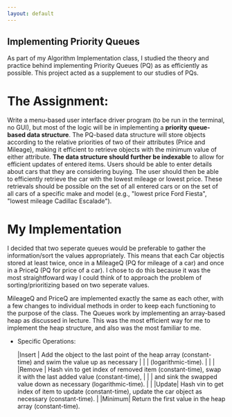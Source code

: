 ```yaml
---
layout: default
---
```


## Implementing Priority Queues
As part of my Algorithm Implementation class, I studied the theory and practice behind implementing Priority Queues (PQ) as
as efficiently as possible.  This project acted as a supplement to our studies of PQs.  


# The Assignment:
Write a menu-based user interface driver program (to be run in the terminal, no GUI), but most of the logic will be 
in implementing a **priority queue-based data structure**. The PQ-based data structure will store objects according
to the relative priorities of two of their attributes (Price and Mileage), making it efficient to retrieve objects with the 
minimum value of either attribute. **The data structure should further be indexable** to allow for efficient updates of entered 
items. Users should be able to enter details about cars that they are considering buying. The user should then be 
able to efficiently retrieve the car with the lowest mileage or lowest price. These retrievals should be possible on the set 
of all entered cars or on the set of all cars of a specific make and model (e.g., "lowest price Ford Fiesta", "lowest mileage 
Cadillac Escalade").

# My Implementation
I decided that two seperate queues would be preferable to gather the information/sort the values appropriately.  This means that
each Car objectis stored at least twice, once in a MileageQ (PQ for mileage of a car) and once in a PriceQ (PQ for price of a 
car).  I chose to do this because it was the most straightfoward way I could think of to approach the problem of 
sorting/prioritizing based on two seperate values. 

MileageQ and PriceQ are implemented exactly the same as each other, with a few changes to individual methods in order to keep 
each functioning to the purpose of the class. The Queues work by implementing an array-based heap as discussed in lecture.
This was the most efficient way for me to implement the heap structure, and also was the most familiar to me.
  * Specific Operations:

    |Insert | Add the object to the last point of the heap array (constant-time) and swim the value up as necessary     |
    |       |   (logarithmic-time).                                                                                     |
    |       |                                                   
    |Remove | Hash vin to get index of removed item (constant-time), swap it with the last added value (constant-time), |
    |       |   and sink the swapped value down as necessary (logarithmic-time).                                        |
    |
    |Update| Hash vin to get index of item to update (constant-time), update the car object as necessary (constant-time).
    |
    |Minimum| Return the first value in the heap array (constant-time).
